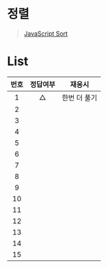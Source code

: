 # 정렬
> [JavaScript Sort](../../../theory/recursive.md)

# List
|번호|정답여부|재응시|
|:---:|:---:|:---:|
|1|△|한번 더 풀기|
|2|||
|3|||
|4|||
|5|||
|6|||
|7|||
|8|||
|9|||
|10|||
|11|||
|12|||
|13|||
|14|||
|15|||
